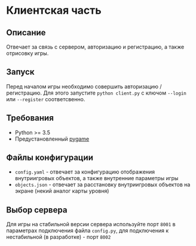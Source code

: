 # Клиентская часть

## Описание

Отвечает за связь с сервером, авторизацию и регистрацию, а также отрисовку игры.

## Запуск

Перед началом игры необходимо совершить авторизацию / регистрацию. Для этого запустите `python client.py` с ключом `--login` или `--register` соответсвенно.

## Требования

* Python >= 3.5
* Предустановленный [pygame](http://www.pygame.org/download.shtml)

## Файлы конфигурации

* `config.yaml` - отвечает за конфигурацию отображения внутриигровых объектов, а также внутренние параметры игры
* `objects.json` - отвечает за расстановку внутриигровых объектов на экране (некий аналог карты уровня)

## Выбор сервера

Для игры на стабильной версии сервера используйте порт `8001` в параметрах подключения файла `config.py`, для подключения
к нестабильной (в разработке) - порт `8002`
